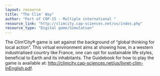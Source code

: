 ```yaml
---
layout: resource
title: "The Clim' Way"
author: "Part of COP-15 - Multiple international "
resource_link: "http://climcity.cap-sciences.net/us/index.php"
resource_type: "Digital game/Simulation"
---
```


The Clim’City® game is set against the background of “global thinking for local
action”. This virtual environment aims at showing how, in a western industrialised
country like France, one can opt for sustainable life styles, beneficial to Earth and its inhabitants. The Guidebook for how to play the game is available at:  http://climcity.cap-sciences.net/us/livret-clim-InEnglish.pdf.
